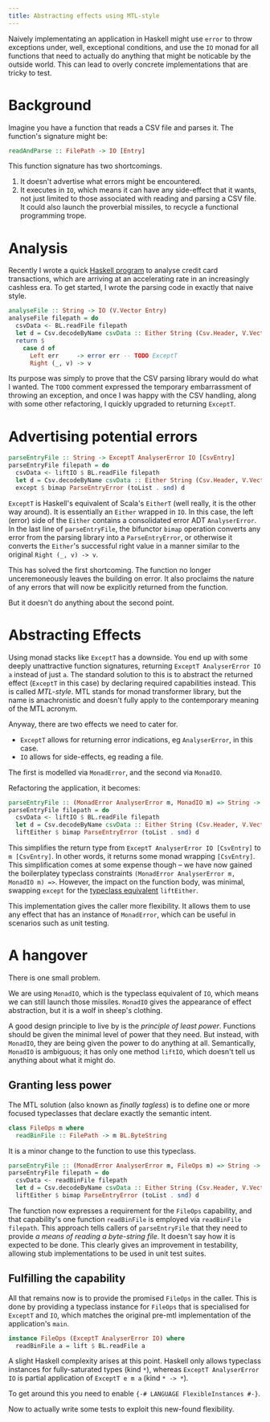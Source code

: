 ```yaml
---
title: Abstracting effects using MTL-style
---
```


Naively implementating an application in Haskell might use `error` to throw exceptions under, well, exceptional conditions,
and use the `IO` monad for all functions that need to actually do anything that might be noticable by the outside world.
This can lead to overly concrete implementations that are tricky to test.

# Background

Imagine you have a function that reads a CSV file and parses it. The function's signature might be:
```haskell
readAndParse :: FilePath -> IO [Entry]
```

This function signature has two shortcomings.

1. It doesn't advertise what errors might be encountered.
1. It executes in `IO`, which means it can have any side-effect that it wants, not just
limited to those associated with reading and parsing a CSV file. It could also launch the proverbial missiles, to recycle a 
functional programming trope.

# Analysis

Recently I wrote a quick [Haskell program](https://github.com/leigh-perry/bankcheck) to analyse credit card transactions, 
which are arriving at an accelerating rate in an increasingly cashless era.
To get started, I wrote the parsing code in exactly that naive style.
```haskell
analyseFile :: String -> IO (V.Vector Entry)
analyseFile filepath = do
  csvData <- BL.readFile filepath
  let d = Csv.decodeByName csvData :: Either String (Csv.Header, V.Vector Entry)
  return $
    case d of
      Left err     -> error err -- TODO ExceptT
      Right (_, v) -> v
``` 

Its purpose was simply to prove that the CSV parsing library would do what I wanted.
The `TODO` comment expressed the temporary embarrassment of throwing an exception, and
once I was happy with the CSV handling, along with some other refactoring, I quickly upgraded to
returning `ExceptT`.

# Advertising potential errors

```haskell
parseEntryFile :: String -> ExceptT AnalyserError IO [CsvEntry]
parseEntryFile filepath = do
  csvData <- liftIO $ BL.readFile filepath
  let d = Csv.decodeByName csvData :: Either String (Csv.Header, V.Vector CsvEntry)
  except $ bimap ParseEntryError (toList . snd) d
```

`ExceptT` is Haskell's equivalent of Scala's `EitherT` (well really, it is the other way around).
It is essentially an `Either` wrapped in `IO`. In this case, the left (error) side of
the `Either` contains a consolidated error ADT `AnalyserError`. In the last line of `parseEntryFile`,
the bifunctor `bimap` operation converts any error from the parsing library into a `ParseEntryError`, or otherwise
it converts the `Either`'s successful right value in a manner similar to the original `Right (_, v) -> v`.

This has solved the first shortcoming.
The function no longer unceremoneously leaves the building on error.
It also proclaims the nature of any errors that will now be explicitly returned from the function.

But it doesn't do anything about the second point.

# Abstracting Effects

Using monad stacks like `ExceptT` has a downside.
You end up with some deeply unattractive function signatures, returning `ExceptT AnalyserError IO a`
instead of just `a`.
The standard solution to this is to abstract the returned effect (`ExceptT` in this case) by declaring
required capabilities instead. This is called *MTL-style*.
MTL stands for monad transformer library, but the name is anachronistic and doesn't fully apply
to the contemporary meaning of the MTL acronym.

Anyway, there are two effects we need to cater for.
- `ExceptT` allows for returning error indications, eg `AnalyserError`, in this case.
- `IO` allows for side-effects, eg reading a file.

The first is modelled via `MonadError`, and the second via `MonadIO`.

Refactoring the application, it becomes:
```haskell
parseEntryFile :: (MonadError AnalyserError m, MonadIO m) => String -> m [CsvEntry]
parseEntryFile filepath = do
  csvData <- liftIO $ BL.readFile filepath
  let d = Csv.decodeByName csvData :: Either String (Csv.Header, V.Vector CsvEntry)
  liftEither $ bimap ParseEntryError (toList . snd) d
```
This simplifies the return type from `ExceptT AnalyserError IO [CsvEntry]` to `m [CsvEntry]`.
In other words, it returns some monad wrapping `[CsvEntry]`.
This simplification comes at some expense though – we have now gained the boilerplatey
typeclass constraints `(MonadError AnalyserError m, MonadIO m) =>`. 
However, the impact on the function body, was minimal, swapping `except` for the 
[typeclass equivalent](https://hackage.haskell.org/package/mtl-2.2.2/docs/Control-Monad-Error-Class.html#v:liftEither) `liftEither`.

This implementation gives the caller more flexibility.
It allows them to use any effect that has an instance of `MonadError`,
which can be useful in scenarios such as unit testing.

# A hangover

There is one small problem.

We are using `MonadIO`, which is the typeclass equivalent
of `IO`, which means we can still launch those missiles.
`MonadIO` gives the appearance of effect abstraction, but it is a wolf in sheep's clothing.

A good design principle to live by is the *principle of least power*.
Functions should be given the minimal level of power that they need.
But instead, with `MonadIO`, they are being given the power to do anything at all. 
Semantically, `MonadIO` is ambiguous; it has only one method `liftIO`, which doesn't tell 
us anything about what it might do.

## Granting less power

The MTL solution (also known as *finally tagless*) is to define one or more focused 
typeclasses that declare exactly the semantic intent.
```haskell
class FileOps m where
  readBinFile :: FilePath -> m BL.ByteString
```

It is a minor change to the function to use this typeclass.
```haskell
parseEntryFile :: (MonadError AnalyserError m, FileOps m) => String -> m [CsvEntry]
parseEntryFile filepath = do
  csvData <- readBinFile filepath
  let d = Csv.decodeByName csvData :: Either String (Csv.Header, V.Vector CsvEntry)
  liftEither $ bimap ParseEntryError (toList . snd) d
```  

The function now expresses a requirement for the `FileOps` capability, and that capability's 
one function `readBinFile` is employed via `readBinFile filepath`.
This approach tells callers of `parseEntryFile` that they need to provide *a means of
reading a byte-string file*.
It doesn't say how it is expected to be done.
This clearly gives an improvement in testability, allowing stub implementations to be used in unit test suites.

## Fulfilling the capability

All that remains now is to provide the promised `FileOps` in the caller.
This is done by providing a typeclass instance for `FileOps` that is specialised 
for `ExceptT` and `IO`, which matches the original pre-mtl implementation of the application's `main`.
```haskell
instance FileOps (ExceptT AnalyserError IO) where
  readBinFile a = lift $ BL.readFile a
```

A slight Haskell complexity arises at this point.
Haskell only allows typeclass instances for fully-saturated types (kind `*`), whereas
`ExceptT AnalyserError IO` is partial application of `ExceptT e m a` (kind `* -> *`).

To get around this you need to enable `{-# LANGUAGE FlexibleInstances #-}`.

Now to actually write some tests to exploit this new-found flexibility.
